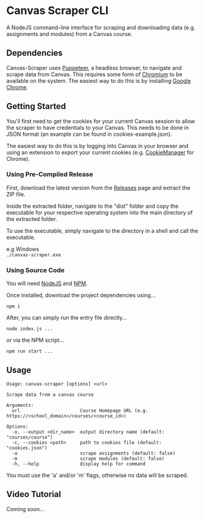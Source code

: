 # Canvas Scraper CLI

A NodeJS command-line interface for scraping and downloading data (e.g. assignments and modules) from a Canvas course.

## Dependencies

Canvas-Scraper uses [Puppeteer](https://pptr.dev/), a headless browser, to navigate and scrape data from Canvas. This requires some form of [Chromium](https://www.chromium.org/chromium-projects/) to be available on the system. The easiest way to do this is by installing [Google Chrome](https://www.google.com/chrome/).

## Getting Started

You'll first need to get the cookies for your current Canvas session to allow the scraper to have credentials to your Canvas. This needs to be done in JSON format (an example can be found in cookies-example.json).

The easiest way to do this is by logging into Canvas in your browser and using an extension to export your current cookies (e.g. [CookieManager](https://chromewebstore.google.com/detail/cookiemanager-cookie-edit/hdhngoamekjhmnpenphenpaiindoinpo) for Chrome).

### Using Pre-Compiled Release

First, download the latest version from the [Releases](https://github.com/xxmistacruzxx/canvas-scraper/releases) page and extract the ZIP file.

Inside the extracted folder, navigate to the "dist" folder and copy the executable for your respective operating system into the main directory of the extracted folder.

To use the executable, simply navigate to the directory in a shell and call the executable.

e.g Windows<br/>
`./canvas-scraper.exe`

### Using Source Code

You will need [NodeJS](https://nodejs.org/en) and [NPM](https://docs.npmjs.com/downloading-and-installing-node-js-and-npm).

Once installed, download the project dependencies using...

`npm i`

After, you can simply run the entry file directly...

`node index.js ...`

or via the NPM script...

`npm run start ...`

## Usage

```
Usage: canvas-scraper [options] <url>

Scrape data from a canvas course

Arguments:
  url                      Course Homepage URL (e.g. https://<school_domain>/courses/<course_id>)

Options:
  -o, --output <dir_name>  output directory name (default: "courses/course")
  -c, --cookies <path>     path to cookies file (default: "cookies.json")
  -a                       scrape assignments (default: false)
  -m                       scrape modules (default: false)
  -h, --help               display help for command
```

You must use the 'a' and/or 'm' flags, otherwise no data will be scraped.

## Video Tutorial

Coming soon...
